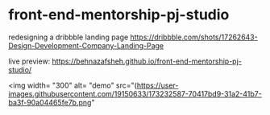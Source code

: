 # front-end-mentorship-pj-studio


redesigning a dribbble landing page https://dribbble.com/shots/17262643-Design-Development-Company-Landing-Page


live preview: https://behnazafsheh.github.io/front-end-mentorship-pj-studio/


<img width= "300" alt= "demo" src="(https://user-images.githubusercontent.com/19150633/173232587-70417bd9-31a2-41b7-ba3f-90a04465fe7b.png"
     
